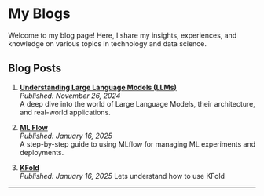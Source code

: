 # My Blogs  

Welcome to my blog page! Here, I share my insights, experiences, and knowledge on various topics in technology and data science.  

## Blog Posts  

1. **[Understanding Large Language Models (LLMs)](llms.md)**  
   *Published: November 26, 2024*  
   A deep dive into the world of Large Language Models, their architecture, and real-world applications.  


2. **[ML Flow](mlflow_tutorial.md)**  
   *Published: January 16, 2025*  
   A step-by-step guide to using MLflow for managing ML experiments and deployments.

2. **[KFold](KFold.md)**  
   *Published: January 16, 2025*
   Lets understand how to use KFold
---
